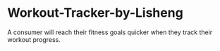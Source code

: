 # Workout-Tracker-by-Lisheng
A consumer will reach their fitness goals quicker when they track their workout progress.
